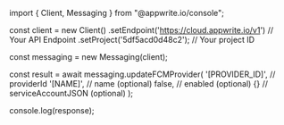 import { Client, Messaging } from "@appwrite.io/console";

const client = new Client()
    .setEndpoint('https://cloud.appwrite.io/v1') // Your API Endpoint
    .setProject('5df5acd0d48c2'); // Your project ID

const messaging = new Messaging(client);

const result = await messaging.updateFCMProvider(
    '[PROVIDER_ID]', // providerId
    '[NAME]', // name (optional)
    false, // enabled (optional)
    {} // serviceAccountJSON (optional)
);

console.log(response);
